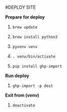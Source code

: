 #DEPLOY SITE

**Prepare for deploy**

1. `brew update`

1. `brew install python3`

1. `pyvenv venv`

1. `. venv/bin/activate`

1. `pip install ghp-import`


**Run deploy**

1. `ghp-import -p dest`


**Exit from (venv)**

1. `deactivate`